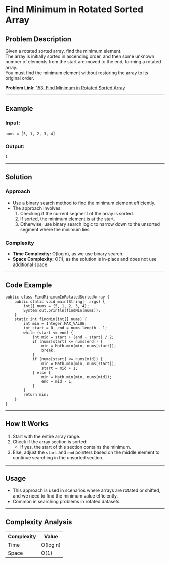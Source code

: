 
# Find Minimum in Rotated Sorted Array

## Problem Description
Given a rotated sorted array, find the minimum element.  
The array is initially sorted in ascending order, and then some unknown number of elements from the start are moved to the end, forming a rotated array.  
You must find the minimum element without restoring the array to its original order.

**Problem Link:** [153. Find Minimum in Rotated Sorted Array](https://leetcode.com/problems/find-minimum-in-rotated-sorted-array/description/)

---

## Example
### Input:
`nums = [5, 1, 2, 3, 4]`

### Output:
`1`

---

## Solution

### Approach
- Use a binary search method to find the minimum element efficiently.
- The approach involves:
    1. Checking if the current segment of the array is sorted.
    2. If sorted, the minimum element is at the start.
    3. Otherwise, use binary search logic to narrow down to the unsorted segment where the minimum lies.

### Complexity
- **Time Complexity:** O(log n), as we use binary search.
- **Space Complexity:** O(1), as the solution is in-place and does not use additional space.

---

## Code Example
```java[]
public class FindMinimumInRotatedSortedArray {
    public static void main(String[] args) {
        int[] nums = {5, 1, 2, 3, 4};
        System.out.println(findMin(nums));
    }
    static int findMin(int[] nums) {
        int min = Integer.MAX_VALUE;
        int start = 0, end = nums.length - 1;
        while (start <= end) {
            int mid = start + (end - start) / 2;
            if (nums[start] <= nums[end]) {
                min = Math.min(min, nums[start]);
                break;
            }
            if (nums[start] <= nums[mid]) {
                min = Math.min(min, nums[start]);
                start = mid + 1;
            } else {
                min = Math.min(min, nums[mid]);
                end = mid - 1;
            }
        }
        return min;
    }
}
```

---

## How It Works
1. Start with the entire array range.
2. Check if the array section is sorted:
    - If yes, the start of this section contains the minimum.
3. Else, adjust the `start` and `end` pointers based on the middle element to continue searching in the unsorted section.

---

## Usage
- This approach is used in scenarios where arrays are rotated or shifted, and we need to find the minimum value efficiently.
- Common in searching problems in rotated datasets.

---

## Complexity Analysis
| Complexity | Value |
|------------|-------|
| Time       | O(log n) |
| Space      | O(1) |
